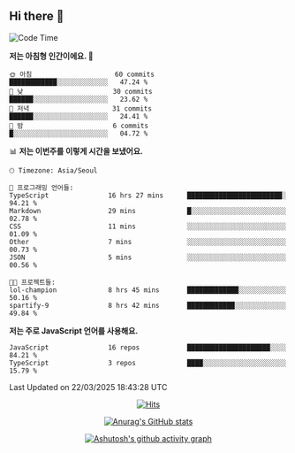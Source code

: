 ## Hi there 👋

<!--
**pnh135/pnh135** is a ✨ _special_ ✨ repository because its `README.md` (this file) appears on your GitHub profile.

Here are some ideas to get you started:

- 🔭 I’m currently working on ...
- 🌱 I’m currently learning ...
- 👯 I’m looking to collaborate on ...
- 🤔 I’m looking for help with ...
- 💬 Ask me about ...
- 📫 How to reach me: ...
- 😄 Pronouns: ...
- ⚡ Fun fact: ...
-->

<!--START_SECTION:waka-->
![Code Time](http://img.shields.io/badge/Code%20Time-149%20hrs%207%20mins-blue)

**저는 아침형 인간이에요. 🐤** 

```text
🌞 아침                     60 commits          ████████████░░░░░░░░░░░░░   47.24 % 
🌆 낮　                     30 commits          ██████░░░░░░░░░░░░░░░░░░░   23.62 % 
🌃 저녁                     31 commits          ██████░░░░░░░░░░░░░░░░░░░   24.41 % 
🌙 밤　                     6 commits           █░░░░░░░░░░░░░░░░░░░░░░░░   04.72 % 
```


📊 **저는 이번주를 이렇게 시간을 보냈어요.** 

```text
🕑︎ Timezone: Asia/Seoul

💬 프로그래밍 언어들: 
TypeScript               16 hrs 27 mins      ████████████████████████░   94.21 % 
Markdown                 29 mins             █░░░░░░░░░░░░░░░░░░░░░░░░   02.78 % 
CSS                      11 mins             ░░░░░░░░░░░░░░░░░░░░░░░░░   01.09 % 
Other                    7 mins              ░░░░░░░░░░░░░░░░░░░░░░░░░   00.73 % 
JSON                     5 mins              ░░░░░░░░░░░░░░░░░░░░░░░░░   00.56 % 

🐱‍💻 프로젝트들: 
lol-champion             8 hrs 45 mins       █████████████░░░░░░░░░░░░   50.16 % 
spartify-9               8 hrs 42 mins       ████████████░░░░░░░░░░░░░   49.84 % 
```

**저는 주로 JavaScript 언어를 사용해요.** 

```text
JavaScript               16 repos            █████████████████████░░░░   84.21 % 
TypeScript               3 repos             ████░░░░░░░░░░░░░░░░░░░░░   15.79 % 
```




 Last Updated on 22/03/2025 18:43:28 UTC
<!--END_SECTION:waka-->

  <div align=center>
	
  [![Hits](https://hits.seeyoufarm.com/api/count/incr/badge.svg?url=https%3A%2F%2Fgithub.com%2Fpnh135&count_bg=%2379C83D&title_bg=%23555555&icon=&icon_color=%23E7E7E7&title=hits&edge_flat=false)](https://hits.seeyoufarm.com) 
	
  </div>

<div align=center>
	
[![Anurag's GitHub stats](https://github-readme-stats.vercel.app/api?username=pnh135&show_icons=true&theme=radical)](https://github.com/anuraghazra/github-readme-stats)

</div>

<div align=center>
	
[![Ashutosh's github activity graph](https://github-readme-activity-graph.vercel.app/graph?username=pnh135&theme=merko)](https://github.com/ashutosh00710/github-readme-activity-graph)

</div>

